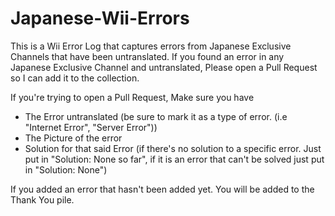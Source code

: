 # Japanese-Wii-Errors

This is a Wii Error Log that captures errors from Japanese Exclusive Channels that have been untranslated. 
If you found an error in any Japanese Exclusive Channel and untranslated, Please open a Pull Request so I can add it to the collection.

If you're trying to open a Pull Request, Make sure you have
- The Error untranslated (be sure to mark it as a type of error. (i.e "Internet Error", "Server Error"))
- The Picture of the error
- Solution for that said Error (if there's no solution to a specific error. Just put in "Solution: None so far", if it is an error that can't be solved just put in "Solution: None")

If you added an error that hasn't been added yet. You will be added to the Thank You pile.

